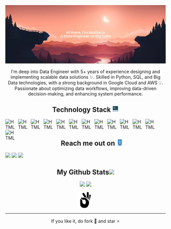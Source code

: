 <p align="center">
    <img src="./images/banner_7.png" />
</p>


<p align="center">
    I'm deep into Data Engineer with 5+ years of experience designing and implementing scalable data solutions ✨. Skilled in Python, SQL, and Big Data technologies, with a strong background in Google Cloud and AWS 💡. Passionate about optimizing data workflows, improving data-driven decision-making, and enhancing system performance.
</p>


<p align="center">
    <h2 align="center">Technology Stack <img src="./images/programming.png" width="20"></h2>
    <img
        align="left"
        alt="HTML"
        title="HTML"
        width="30px"
        style="padding-right: 10px;"
        src="https://cdn.jsdelivr.net/gh/devicons/devicon@latest/icons/python/python-original.svg"
    />
    <img
        align="left"
        alt="HTML"
        title="HTML"
        width="30px"
        style="padding-right: 10px;"
        src="https://cdn.jsdelivr.net/gh/devicons/devicon@latest/icons/sqldeveloper/sqldeveloper-original.svg"
    />
    <img
        align="left"
        alt="HTML"
        title="HTML"
        width="30px"
        style="padding-right: 10px;"
        src="https://cdn.jsdelivr.net/gh/devicons/devicon@latest/icons/apacheairflow/apacheairflow-original.svg"
    />
    <img
        align="left"
        alt="HTML"
        title="HTML"
        width="30px"
        style="padding-right: 10px;"
        src="https://cdn.jsdelivr.net/gh/devicons/devicon@latest/icons/apachespark/apachespark-original.svg"
    />
    <img
        align="left"
        alt="HTML"
        title="HTML"
        width="30px"
        style="padding-right: 10px;"
        src="https://cdn.jsdelivr.net/gh/devicons/devicon@latest/icons/apachekafka/apachekafka-original.svg"
    />
    <img
        align="left"
        alt="HTML"
        title="HTML"
        width="30px"
        style="padding-right: 10px;"
        src="https://cdn.jsdelivr.net/gh/devicons/devicon@latest/icons/googlecloud/googlecloud-original.svg"
    />
    <img
        align="left"
        alt="HTML"
        title="HTML"
        width="30px"
        style="padding-right: 10px;"
        src="https://cdn.jsdelivr.net/gh/devicons/devicon@latest/icons/amazonwebservices/amazonwebservices-plain-wordmark.svg"
    />
    <img
        align="left"
        alt="HTML"
        title="HTML"
        width="30px"
        style="padding-right: 10px;"
        src="https://cdn.jsdelivr.net/gh/devicons/devicon@latest/icons/terraform/terraform-original.svg"
    />
    <img
        align="left"
        alt="HTML"
        title="HTML"
        width="30px"
        style="padding-right: 10px;"
        src="https://cdn.jsdelivr.net/gh/devicons/devicon@latest/icons/docker/docker-original.svg"
    />
    <img
        align="left"
        alt="HTML"
        title="HTML"
        width="30px"
        style="padding-right: 10px;"
        src="https://cdn.jsdelivr.net/gh/devicons/devicon@latest/icons/mongodb/mongodb-original.svg"
    />
    <img
        align="left"
        alt="HTML"
        title="HTML"
        width="30px"
        style="padding-right: 10px;"
        src="https://cdn.jsdelivr.net/gh/devicons/devicon@latest/icons/git/git-original.svg"
    />
    <img
        align="left"
        alt="HTML"
        title="HTML"
        width="30px"
        style="padding-right: 10px;"
        src="https://cdn.jsdelivr.net/gh/devicons/devicon@latest/icons/gitlab/gitlab-original.svg"
    />
    <img
        align="left"
        alt="HTML"
        title="HTML"
        width="30px"
        style="padding-right: 10px;"
        src="https://cdn.jsdelivr.net/gh/devicons/devicon@latest/icons/github/github-original.svg"
    />
</p>
<br>
<br>
<p align="center">
    <h2 align="center">Reach me out on <img src="./images/ui-design.png" width="20"></h2>
    <a href="https://www.instagram.com/mattheusxs_santos" target="_blank"><img src="https://img.shields.io/badge/-Instagram-%23E4405F?style=for-the-badge&logo=instagram&logoColor=white"></a>
    <a href = "mailto:mattheusxs@gmail.com"> <img src="https://img.shields.io/badge/-Gmail-%23333?style=for-the-badge&logo=gmail&logoColor=white" target="_blank"></a>
    <a href="https://www.linkedin.com/in/matheus-s-silva-458324122/" target="_blank"><img src="https://img.shields.io/badge/-LinkedIn-%230077B5?style=for-the-badge&logo=linkedin&logoColor=white" target="_blank"></a>
</p>

<h2 align="center">
  My Github Stats<img src="https://media.giphy.com/media/VgCDAzcKvsR6OM0uWg/giphy.gif" width="50">
</h2>

<p align = "center">
    <img  src="https://github-readme-stats.vercel.app/api?username=MattheuSxS&show_icons=true&theme=radical&line_height=27"/>
    <img  src="https://github-readme-stats.vercel.app/api/top-langs/?username=MattheuSxS&hide=html,css,java,shaderlab,kotlin,hlsl&theme=radical"/>
</p>


<p align = "center">
    <img src="./images/ok.png" width=50>
</p>
<hr>
<p align="center">If you like it, do fork 🍴 and star ⭐ </p>